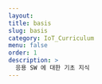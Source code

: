 ```yaml
---
layout: 
title: basis
slug: basis
category: IoT_Curriculum
menu: false
order: 1
description: >
  응용 SW 에 대한 기초 지식
---
```

